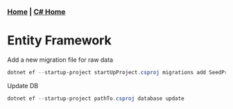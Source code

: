 ### [Home](../Home.md) | [C# Home](./CSharp.md)

# Entity Framework
Add a new migration file for raw data

```powershell
dotnet ef --startup-project startUpProject.csproj migrations add SeedProducts -p dbContext.csproj
```

Update DB

```powershell
dotnet ef --startup-project pathTo.csproj database update
```